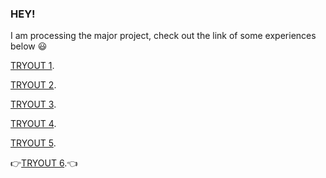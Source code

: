 ### HEY!
I am processing the major project, check out the link of some experiences below :smiley:

[TRYOUT 1](https://faye12.github.io/CodeWord/majorProject/majorProject_tryout1/).

[TRYOUT 2](https://faye12.github.io/CodeWord/majorProject/majorProject_tryout2/).

[TRYOUT 3](https://faye12.github.io/CodeWord/majorProject/majorProject_practice1/).

[TRYOUT 4](https://faye12.github.io/CodeWord/majorProject/majorProject_tryout4/).

[TRYOUT 5](https://faye12.github.io/CodeWord/majorProject/majorProject_practice4/).

:point_right:[TRYOUT 6](https://faye12.github.io/CodeWord/majorProject/majorProject_tryout5/).:point_left:
